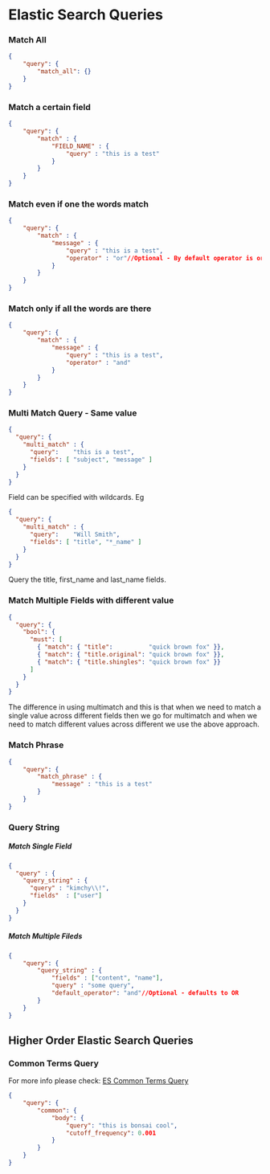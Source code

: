 # Elastic Search Queries

### Match All
```json
{
    "query": {
        "match_all": {}
    }
}
```

### Match a certain field
```json
{
    "query": {
        "match" : {
            "FIELD_NAME" : {
                "query" : "this is a test"
            }
        }
    }
}
```

### Match even if one the words match
```json
{
    "query": {
        "match" : {
            "message" : {
                "query" : "this is a test",
                "operator" : "or"//Optional - By default operator is or
            }
        }
    }
}
``` 

### Match only if all the words are there
```json
{
    "query": {
        "match" : {
            "message" : {
                "query" : "this is a test",
                "operator" : "and"
            }
        }
    }
}
```

### Multi Match Query - Same value
```json
{
  "query": {
    "multi_match" : {
      "query":    "this is a test", 
      "fields": [ "subject", "message" ] 
    }
  }
}
```

Field can be specified with wildcards. Eg
```json
{
  "query": {
    "multi_match" : {
      "query":    "Will Smith",
      "fields": [ "title", "*_name" ] 
    }
  }
}
```

Query the title, first_name and last_name fields.


### Match Multiple Fields with different value
```json
{
  "query": {
    "bool": {
      "must": [
        { "match": { "title":          "quick brown fox" }},
        { "match": { "title.original": "quick brown fox" }},
        { "match": { "title.shingles": "quick brown fox" }}
      ]
    }
  }
}
```

The difference in using multimatch and this is that when we need to match a single value across different fields then we go for multimatch and when we need to match different values across different we use the above approach.

### Match Phrase
```json
{
    "query": {
        "match_phrase" : {
            "message" : "this is a test"
        }
    }
}
```

### Query String

##### Match Single Field
```json
{
  "query" : {
    "query_string" : {
      "query" : "kimchy\\!",
      "fields"  : ["user"]
    }
  }
}
```
##### Match Multiple Fileds
```json
{
    "query": {
        "query_string" : {
            "fields" : ["content", "name"],
            "query" : "some query",
            "default_operator": "and"//Optional - defaults to OR
        }
    }
}
```



## Higher Order Elastic Search Queries

### Common Terms Query
For more info please check: [ES Common Terms Query](https://www.elastic.co/guide/en/elasticsearch/reference/current/query-dsl-common-terms-query.html)
```json
{
    "query": {
        "common": {
            "body": {
                "query": "this is bonsai cool",
                "cutoff_frequency": 0.001
            }
        }
    }
}
```


